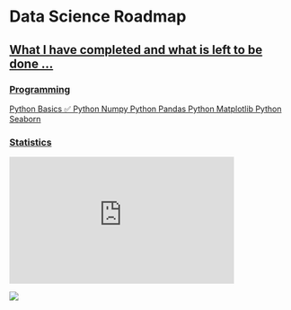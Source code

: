# Data Science Roadmap 
## <u>What I have completed and what is left to be done ...
### Programming
Python Basics ✅
Python Numpy 
Python Pandas 
Python Matplotlib
Python Seaborn
     

### Statistics

<iframe width="400" height="226" src="https://www.youtube.com/embed/LZzq1zSL1bs" title="YouTube video player" frameborder="0" allow="accelerometer; autoplay; clipboard-write; encrypted-media; gyroscope; picture-in-picture; web-share" allowfullscreen></iframe>









![](https://www.freecodecamp.org/news/content/images/2021/08/pillars_ds.png)
